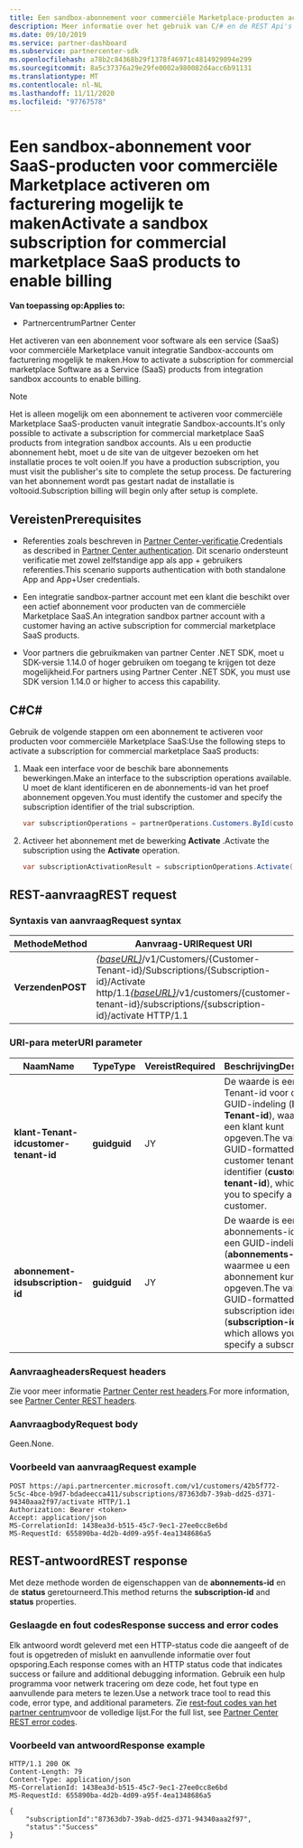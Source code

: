```yaml
---
title: Een sandbox-abonnement voor commerciële Marketplace-producten activeren
description: Meer informatie over het gebruik van C/# en de REST Api's van het Partner Center om een sandbox-abonnement voor commerciële Marketplace-producten te activeren.
ms.date: 09/10/2019
ms.service: partner-dashboard
ms.subservice: partnercenter-sdk
ms.openlocfilehash: a78b2c84368b29f1378f46971c4814929094e299
ms.sourcegitcommit: 8a5c37376a29e29fe0002a980082d4acc6b91131
ms.translationtype: MT
ms.contentlocale: nl-NL
ms.lasthandoff: 11/11/2020
ms.locfileid: "97767578"
---
```

# <a name="activate-a-sandbox-subscription-for-commercial-marketplace-saas-products-to-enable-billing"></a><span data-ttu-id="c97bd-103">Een sandbox-abonnement voor SaaS-producten voor commerciële Marketplace activeren om facturering mogelijk te maken</span><span class="sxs-lookup"><span data-stu-id="c97bd-103">Activate a sandbox subscription for commercial marketplace SaaS products to enable billing</span></span>

<span data-ttu-id="c97bd-104">**Van toepassing op:**</span><span class="sxs-lookup"><span data-stu-id="c97bd-104">**Applies to:**</span></span>

- <span data-ttu-id="c97bd-105">Partnercentrum</span><span class="sxs-lookup"><span data-stu-id="c97bd-105">Partner Center</span></span>

<span data-ttu-id="c97bd-106">Het activeren van een abonnement voor software als een service (SaaS) voor commerciële Marketplace vanuit integratie Sandbox-accounts om facturering mogelijk te maken.</span><span class="sxs-lookup"><span data-stu-id="c97bd-106">How to activate a subscription for commercial marketplace Software as a Service (SaaS) products from integration sandbox accounts to enable billing.</span></span>

> [!NOTE]
> <span data-ttu-id="c97bd-107">Het is alleen mogelijk om een abonnement te activeren voor commerciële Marketplace SaaS-producten vanuit integratie Sandbox-accounts.</span><span class="sxs-lookup"><span data-stu-id="c97bd-107">It's only possible to activate a subscription for commercial marketplace SaaS products from integration sandbox accounts.</span></span> <span data-ttu-id="c97bd-108">Als u een productie abonnement hebt, moet u de site van de uitgever bezoeken om het installatie proces te volt ooien.</span><span class="sxs-lookup"><span data-stu-id="c97bd-108">If you have a production subscription, you must visit the publisher's site to complete the setup process.</span></span> <span data-ttu-id="c97bd-109">De facturering van het abonnement wordt pas gestart nadat de installatie is voltooid.</span><span class="sxs-lookup"><span data-stu-id="c97bd-109">Subscription billing will begin only after setup is complete.</span></span>

## <a name="prerequisites"></a><span data-ttu-id="c97bd-110">Vereisten</span><span class="sxs-lookup"><span data-stu-id="c97bd-110">Prerequisites</span></span>

- <span data-ttu-id="c97bd-111">Referenties zoals beschreven in [Partner Center-verificatie](partner-center-authentication.md).</span><span class="sxs-lookup"><span data-stu-id="c97bd-111">Credentials as described in [Partner Center authentication](partner-center-authentication.md).</span></span> <span data-ttu-id="c97bd-112">Dit scenario ondersteunt verificatie met zowel zelfstandige app als app + gebruikers referenties.</span><span class="sxs-lookup"><span data-stu-id="c97bd-112">This scenario supports authentication with both standalone App and App+User credentials.</span></span>

- <span data-ttu-id="c97bd-113">Een integratie sandbox-partner account met een klant die beschikt over een actief abonnement voor producten van de commerciële Marketplace SaaS.</span><span class="sxs-lookup"><span data-stu-id="c97bd-113">An integration sandbox partner account with a customer having an active subscription for commercial marketplace SaaS products.</span></span>

- <span data-ttu-id="c97bd-114">Voor partners die gebruikmaken van partner Center .NET SDK, moet u SDK-versie 1.14.0 of hoger gebruiken om toegang te krijgen tot deze mogelijkheid.</span><span class="sxs-lookup"><span data-stu-id="c97bd-114">For partners using Partner Center .NET SDK, you must use SDK version 1.14.0 or higher to access this capability.</span></span>

## <a name="c"></a><span data-ttu-id="c97bd-115">C\#</span><span class="sxs-lookup"><span data-stu-id="c97bd-115">C\#</span></span>

<span data-ttu-id="c97bd-116">Gebruik de volgende stappen om een abonnement te activeren voor producten voor commerciële Marketplace SaaS:</span><span class="sxs-lookup"><span data-stu-id="c97bd-116">Use the following steps to activate a subscription for commercial marketplace SaaS products:</span></span>

1. <span data-ttu-id="c97bd-117">Maak een interface voor de beschik bare abonnements bewerkingen.</span><span class="sxs-lookup"><span data-stu-id="c97bd-117">Make an interface to the subscription operations available.</span></span> <span data-ttu-id="c97bd-118">U moet de klant identificeren en de abonnements-id van het proef abonnement opgeven.</span><span class="sxs-lookup"><span data-stu-id="c97bd-118">You must identify the customer and specify the subscription identifier of the trial subscription.</span></span>

   ```csharp
   var subscriptionOperations = partnerOperations.Customers.ById(customerId).Subscriptions.ById(subscriptionId);
   ```

2. <span data-ttu-id="c97bd-119">Activeer het abonnement met de bewerking **Activate** .</span><span class="sxs-lookup"><span data-stu-id="c97bd-119">Activate the subscription using the **Activate** operation.</span></span>

   ```csharp
   var subscriptionActivationResult = subscriptionOperations.Activate();
   ```

## <a name="rest-request"></a><span data-ttu-id="c97bd-120">REST-aanvraag</span><span class="sxs-lookup"><span data-stu-id="c97bd-120">REST request</span></span>

### <a name="request-syntax"></a><span data-ttu-id="c97bd-121">Syntaxis van aanvraag</span><span class="sxs-lookup"><span data-stu-id="c97bd-121">Request syntax</span></span>

| <span data-ttu-id="c97bd-122">Methode</span><span class="sxs-lookup"><span data-stu-id="c97bd-122">Method</span></span>     | <span data-ttu-id="c97bd-123">Aanvraag-URI</span><span class="sxs-lookup"><span data-stu-id="c97bd-123">Request URI</span></span>                                                                            |
|------------|----------------------------------------------------------------------------------------|
| <span data-ttu-id="c97bd-124">**Verzenden**</span><span class="sxs-lookup"><span data-stu-id="c97bd-124">**POST**</span></span> | <span data-ttu-id="c97bd-125">[*{baseURL}*](partner-center-rest-urls.md)/v1/Customers/{Customer-Tenant-id}/Subscriptions/{Subscription-id}/Activate http/1.1</span><span class="sxs-lookup"><span data-stu-id="c97bd-125">[*{baseURL}*](partner-center-rest-urls.md)/v1/customers/{customer-tenant-id}/subscriptions/{subscription-id}/activate HTTP/1.1</span></span> |

### <a name="uri-parameter"></a><span data-ttu-id="c97bd-126">URI-para meter</span><span class="sxs-lookup"><span data-stu-id="c97bd-126">URI parameter</span></span>

| <span data-ttu-id="c97bd-127">Naam</span><span class="sxs-lookup"><span data-stu-id="c97bd-127">Name</span></span>                   | <span data-ttu-id="c97bd-128">Type</span><span class="sxs-lookup"><span data-stu-id="c97bd-128">Type</span></span>     | <span data-ttu-id="c97bd-129">Vereist</span><span class="sxs-lookup"><span data-stu-id="c97bd-129">Required</span></span> | <span data-ttu-id="c97bd-130">Beschrijving</span><span class="sxs-lookup"><span data-stu-id="c97bd-130">Description</span></span>                                                                                                                                            |
|------------------------|----------|----------|--------------------------------------------------------------------------------------------------------------------------------------------------------|
| <span data-ttu-id="c97bd-131">**klant-Tenant-id**</span><span class="sxs-lookup"><span data-stu-id="c97bd-131">**customer-tenant-id**</span></span> | <span data-ttu-id="c97bd-132">**guid**</span><span class="sxs-lookup"><span data-stu-id="c97bd-132">**guid**</span></span> | <span data-ttu-id="c97bd-133">J</span><span class="sxs-lookup"><span data-stu-id="c97bd-133">Y</span></span> | <span data-ttu-id="c97bd-134">De waarde is een Tenant-id voor de GUID-indeling (**klant-Tenant-id**), waarmee u een klant kunt opgeven.</span><span class="sxs-lookup"><span data-stu-id="c97bd-134">The value is a GUID-formatted customer tenant identifier (**customer-tenant-id**), which allows you to specify a customer.</span></span> |
| <span data-ttu-id="c97bd-135">**abonnement-id**</span><span class="sxs-lookup"><span data-stu-id="c97bd-135">**subscription-id**</span></span> | <span data-ttu-id="c97bd-136">**guid**</span><span class="sxs-lookup"><span data-stu-id="c97bd-136">**guid**</span></span> | <span data-ttu-id="c97bd-137">J</span><span class="sxs-lookup"><span data-stu-id="c97bd-137">Y</span></span> | <span data-ttu-id="c97bd-138">De waarde is een abonnements-id met een GUID-indeling (**abonnements-id**) waarmee u een abonnement kunt opgeven.</span><span class="sxs-lookup"><span data-stu-id="c97bd-138">The value is a GUID-formatted subscription identifier (**subscription-id**), which allows you to specify a subscription.</span></span> |

### <a name="request-headers"></a><span data-ttu-id="c97bd-139">Aanvraagheaders</span><span class="sxs-lookup"><span data-stu-id="c97bd-139">Request headers</span></span>

<span data-ttu-id="c97bd-140">Zie voor meer informatie [Partner Center rest headers](headers.md).</span><span class="sxs-lookup"><span data-stu-id="c97bd-140">For more information, see [Partner Center REST headers](headers.md).</span></span>

### <a name="request-body"></a><span data-ttu-id="c97bd-141">Aanvraagbody</span><span class="sxs-lookup"><span data-stu-id="c97bd-141">Request body</span></span>

<span data-ttu-id="c97bd-142">Geen.</span><span class="sxs-lookup"><span data-stu-id="c97bd-142">None.</span></span>

### <a name="request-example"></a><span data-ttu-id="c97bd-143">Voorbeeld van aanvraag</span><span class="sxs-lookup"><span data-stu-id="c97bd-143">Request example</span></span>

```http
POST https://api.partnercenter.microsoft.com/v1/customers/42b5f772-5c5c-4bce-b9d7-bdadeecca411/subscriptions/87363db7-39ab-dd25-d371-94340aaa2f97/activate HTTP/1.1
Authorization: Bearer <token>
Accept: application/json
MS-CorrelationId: 1438ea3d-b515-45c7-9ec1-27ee0cc8e6bd
MS-RequestId: 655890ba-4d2b-4d09-a95f-4ea1348686a5

```

## <a name="rest-response"></a><span data-ttu-id="c97bd-144">REST-antwoord</span><span class="sxs-lookup"><span data-stu-id="c97bd-144">REST response</span></span>

<span data-ttu-id="c97bd-145">Met deze methode worden de eigenschappen van de **abonnements-id** en de **status** geretourneerd.</span><span class="sxs-lookup"><span data-stu-id="c97bd-145">This method returns the **subscription-id** and **status** properties.</span></span>

### <a name="response-success-and-error-codes"></a><span data-ttu-id="c97bd-146">Geslaagde en fout codes</span><span class="sxs-lookup"><span data-stu-id="c97bd-146">Response success and error codes</span></span>

<span data-ttu-id="c97bd-147">Elk antwoord wordt geleverd met een HTTP-status code die aangeeft of de fout is opgetreden of mislukt en aanvullende informatie over fout opsporing.</span><span class="sxs-lookup"><span data-stu-id="c97bd-147">Each response comes with an HTTP status code that indicates success or failure and additional debugging information.</span></span> <span data-ttu-id="c97bd-148">Gebruik een hulp programma voor netwerk tracering om deze code, het fout type en aanvullende para meters te lezen.</span><span class="sxs-lookup"><span data-stu-id="c97bd-148">Use a network trace tool to read this code, error type, and additional parameters.</span></span> <span data-ttu-id="c97bd-149">Zie [rest-fout codes van het partner centrum](error-codes.md)voor de volledige lijst.</span><span class="sxs-lookup"><span data-stu-id="c97bd-149">For the full list, see [Partner Center REST error codes](error-codes.md).</span></span>

### <a name="response-example"></a><span data-ttu-id="c97bd-150">Voorbeeld van antwoord</span><span class="sxs-lookup"><span data-stu-id="c97bd-150">Response example</span></span>

```http
HTTP/1.1 200 OK
Content-Length: 79
Content-Type: application/json
MS-CorrelationId: 1438ea3d-b515-45c7-9ec1-27ee0cc8e6bd
MS-RequestId: 655890ba-4d2b-4d09-a95f-4ea1348686a5

{
    "subscriptionId":"87363db7-39ab-dd25-d371-94340aaa2f97",
    "status":"Success"
}
```
